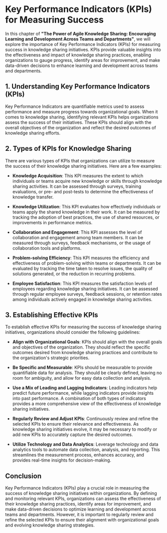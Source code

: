 Key Performance Indicators (KPIs) for Measuring Success
================================================================

In this chapter of **"The Power of Agile Knowledge Sharing: Encouraging Learning and Development Across Teams and Departments"**, we will explore the importance of Key Performance Indicators (KPIs) for measuring success in knowledge sharing initiatives. KPIs provide valuable insights into the effectiveness and impact of knowledge sharing practices, enabling organizations to gauge progress, identify areas for improvement, and make data-driven decisions to enhance learning and development across teams and departments.

**1. Understanding Key Performance Indicators (KPIs)**
------------------------------------------------------

Key Performance Indicators are quantifiable metrics used to assess performance and measure progress towards organizational goals. When it comes to knowledge sharing, identifying relevant KPIs helps organizations assess the success of their initiatives. These KPIs should align with the overall objectives of the organization and reflect the desired outcomes of knowledge sharing efforts.

**2. Types of KPIs for Knowledge Sharing**
------------------------------------------

There are various types of KPIs that organizations can utilize to measure the success of their knowledge sharing initiatives. Here are a few examples:

* **Knowledge Acquisition**: This KPI measures the extent to which individuals or teams acquire new knowledge or skills through knowledge sharing activities. It can be assessed through surveys, training evaluations, or pre- and post-tests to determine the effectiveness of knowledge transfer.

* **Knowledge Utilization**: This KPI evaluates how effectively individuals or teams apply the shared knowledge in their work. It can be measured by tracking the adoption of best practices, the use of shared resources, or improvements in performance metrics.

* **Collaboration and Engagement**: This KPI assesses the level of collaboration and engagement among team members. It can be measured through surveys, feedback mechanisms, or the usage of collaboration tools and platforms.

* **Problem-solving Efficiency**: This KPI measures the efficiency and effectiveness of problem-solving within teams or departments. It can be evaluated by tracking the time taken to resolve issues, the quality of solutions generated, or the reduction in recurring problems.

* **Employee Satisfaction**: This KPI measures the satisfaction levels of employees regarding knowledge sharing initiatives. It can be assessed through regular employee surveys, feedback sessions, or retention rates among individuals actively engaged in knowledge sharing activities.

**3. Establishing Effective KPIs**
----------------------------------

To establish effective KPIs for measuring the success of knowledge sharing initiatives, organizations should consider the following guidelines:

* **Align with Organizational Goals**: KPIs should align with the overall goals and objectives of the organization. They should reflect the specific outcomes desired from knowledge sharing practices and contribute to the organization's strategic priorities.

* **Be Specific and Measurable**: KPIs should be measurable to provide quantifiable data for analysis. They should be clearly defined, leaving no room for ambiguity, and allow for easy data collection and analysis.

* **Use a Mix of Leading and Lagging Indicators**: Leading indicators help predict future performance, while lagging indicators provide insights into past performance. A combination of both types of indicators provides a more comprehensive view of the effectiveness of knowledge sharing initiatives.

* **Regularly Review and Adjust KPIs**: Continuously review and refine the selected KPIs to ensure their relevance and effectiveness. As knowledge sharing initiatives evolve, it may be necessary to modify or add new KPIs to accurately capture the desired outcomes.

* **Utilize Technology and Data Analytics**: Leverage technology and data analytics tools to automate data collection, analysis, and reporting. This streamlines the measurement process, enhances accuracy, and provides real-time insights for decision-making.

**Conclusion**
--------------

Key Performance Indicators (KPIs) play a crucial role in measuring the success of knowledge sharing initiatives within organizations. By defining and monitoring relevant KPIs, organizations can assess the effectiveness of their knowledge sharing practices, identify areas for improvement, and make data-driven decisions to optimize learning and development across teams and departments. However, it is important to regularly review and refine the selected KPIs to ensure their alignment with organizational goals and evolving knowledge sharing strategies.
